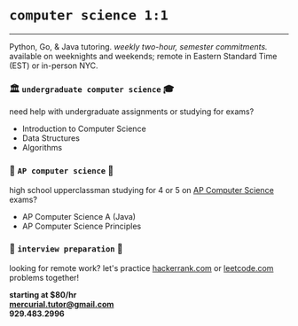 <style>
body {
    background-image: url('images/quality-watercolor.jpg');
    background-repeat: no-repeat;
    background-size: 100% 100%;
}
</style>

# `computer science 1:1`

---

Python, Go, & Java tutoring. *weekly two-hour, semester commitments.* 
available on weeknights and weekends; remote in Eastern Standard Time (EST) or in-person NYC.

### 🏛️ `undergraduate computer science` ‍🎓

need help with undergraduate assignments or studying for exams?
- Introduction to Computer Science
- Data Structures
- Algorithms

### 🏫 `AP computer science` 🏡

high school upperclassman studying for 4 or 5 on [AP Computer Science](https://apcentral.collegeboard.org/courses/ap-computer-science-a/exam) exams?
- AP Computer Science A (Java)
- AP Computer Science Principles

### ‍💼 `interview preparation` 🧙

looking for remote work? let's practice [hackerrank.com](https://www.hackerrank.com) or [leetcode.com](https://leetcode.com) problems together!

**starting at $80/hr**  
**<mercurial.tutor@gmail.com>**  
**929.483.2996**